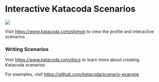 # Interactive Katacoda Scenarios

[![](http://shields.katacoda.com/katacoda/shimon/count.svg)](https://www.katacoda.com/shimon "Get your profile on Katacoda.com")

Visit https://www.katacoda.com/shimon to view the profile and interactive scenarios

### Writing Scenarios
Visit https://www.katacoda.com/docs to learn more about creating Katacoda scenarios

For examples, visit https://github.com/katacoda/scenario-example
